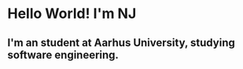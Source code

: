 # Hello World! I'm NJ
<!--
<img align="left" width="47%" src="https://github-readme-stats.vercel.app/api?username=amarstang&show_icons=true&title_color=ff652f&icon_color=ff652f&text_color=eeeeee&bg_color=141321&border_color=ce7e00&border_radius=10"/>


<img align="left" width="47%" src="https://github-readme-stats.vercel.app/api/top-langs/?username=amarstang&layout=compact" />
-->                       


<!--
![Amarstang's GitHub stats](https://github-readme-stats.vercel.app/api?username=amarstang&show_icons=true&title_color=ff652f&icon_color=ff652f&text_color=eeeeee&bg_color=141321&border_color=ce7e00&border_radius=10)
-->

<!--[![Top Langs](https://github-readme-stats.vercel.app/api/top-langs/?username=amarstang&layout=compact)](https://github.com/anuraghazra/github-readme-stats) -->
## I'm an student at Aarhus University, studying software engineering.

<!--
**Coding language I'm learning at UNI and what hardware used for it:**
### Assembly
<details>
<summary>Assembly info</summary>

  - IDE/Editor
    - Atmel studio
  - Hardware
    - Arduino mega 2560
  - Projects
    - To be added
</details>

 ---

### VHDL
<details>
<summary>VHDL info</summary>

  - IDE/Editor
    - Quartus II, VS Code & Notepad++
  - Hardware
    - DE2 board
  - Projects
    - To be added
</details>

---

### C
<details>
<summary>C info</summary>
  
  - IDE/Editor
    - VS Code, Notepadd++, Visual studio 2019, and 2022
  - Hardware
    - Arduino mega 2560, PSoC5, and Raspberry pi zero
  - Projects
    - To be added
</details>

---
  
### C++
<details>
<summary>C++ info</summary>
  
  - IDE/Editor
    - VS Code, Notepadd++, Visual studio 2019, and 2022
  - Hardware
    - Arduino mega 2560
  - Projects
    - To be added
</details>

---

**To be Learned at UNI**
- C#
- Linux server
- Linux os
- Makefiles
- Embedded software development

**Gymnasium (before UNI)**
- C#
  - IDE/IDE's
    - VS Code, Notepadd++, and Visual studio 2017, and 2019
  - Hardware
    - Personal Computer

- C
  - IDE/Editor
    - VS Code, Notepadd++, Visual studio 2017, and 2019
  - Hardware
    - Arduino mega 2560, PSoC5, and Raspberry pi zero
  - Projects
    - To be added

- C++
  - IDE/Editor
    - VS Code, Notepadd++, Visual studio 2017, and 2019
  - Hardware
    - PSoC5 and Raspberry pi
  - Projects
    - To be added


<details>
<summary>Linkes used for readme setup</summary>
  
  - IDE/Editor
    - VS Code, Notepadd++, Visual studio 2019, and 2022
  - Hardware
    - Arduino mega 2560
  - Projects
    - To be added
   
  - General Infoformation on setting up
    - https://docs.github.com/en/get-started/writing-on-github/working-with-advanced-formatting/organizing-information-with-collapsed-sections

  - Matrix creation
    - https://docs.github.com/en/get-started/writing-on-github/getting-started-with-writing-and-formatting-on-github/quickstart-for-writing-on-github
</details>
-->
